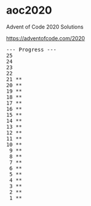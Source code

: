 # aoc2020

Advent of Code 2020 Solutions

https://adventofcode.com/2020
<pre>
--- Progress ---
25
24
23
22
21 **
20 **
19 **
18 **
17 **
16 **
15 **
14 **
13 **
12 **
11 **
10 **
 9 **
 8 **
 7 **
 6 **
 5 **
 4 **
 3 **
 2 **
 1 **
</pre>
